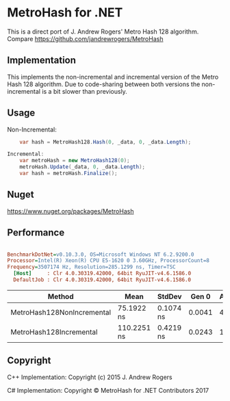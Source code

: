 # MetroHash for .NET
This is a direct port of J. Andrew Rogers' Metro Hash 128 algorithm.
Compare https://github.com/jandrewrogers/MetroHash

## Implementation
This implements the non-incremental and incremental version of the Metro Hash 128 algorithm.
Due to code-sharing between both versions the non-incremental is a bit slower than previously.

## Usage
Non-Incremental: 
```csharp
    var hash = MetroHash128.Hash(0, _data, 0, _data.Length);
```
```csharp
Incremental: 
    var metroHash = new MetroHash128(0);
    metroHash.Update(_data, 0, _data.Length);
    var hash = metroHash.Finalize();
```

## Nuget
https://www.nuget.org/packages/MetroHash

## Performance
``` ini

BenchmarkDotNet=v0.10.3.0, OS=Microsoft Windows NT 6.2.9200.0
Processor=Intel(R) Xeon(R) CPU E5-1620 0 3.60GHz, ProcessorCount=8
Frequency=3507174 Hz, Resolution=285.1299 ns, Timer=TSC
  [Host]     : Clr 4.0.30319.42000, 64bit RyuJIT-v4.6.1586.0
  DefaultJob : Clr 4.0.30319.42000, 64bit RyuJIT-v4.6.1586.0


```
|                     Method |        Mean |    StdDev |  Gen 0 | Allocated |
|--------------------------- |------------ |---------- |------- |---------- |
| MetroHash128NonIncremental |  75.1922 ns | 0.1074 ns | 0.0041 |      40 B |
|    MetroHash128Incremental | 110.2251 ns | 0.4219 ns | 0.0243 |     160 B |


## Copyright
C++ Implementation: Copyright (c) 2015 J. Andrew Rogers

C# Implementation: Copyright © MetroHash for .NET Contributors 2017
